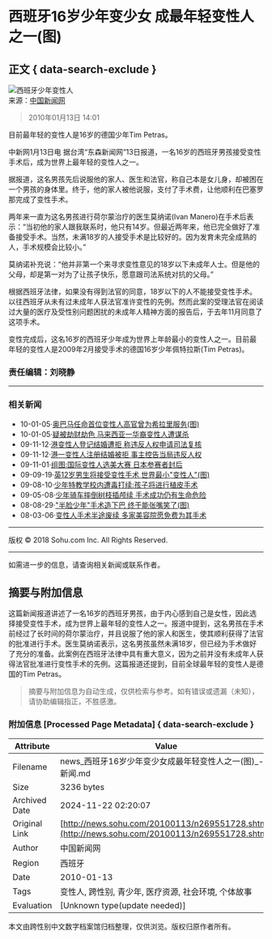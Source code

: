 # 西班牙16岁少年变少女 成最年轻变性人之一(图)

## 正文 { data-search-exclude }


![西班牙少年变性人](https://photocdn.sohu.com/20061227/Img247291625.gif)  
来源：[中国新闻网](https://www.chinanews.com.cn/)  

> 2010年01月13日 14:01  

目前最年轻的变性人是16岁的德国少年Tim Petras。

中新网1月13日电 据台湾“东森新闻网”13日报道，一名16岁的西班牙男孩接受变性手术后，成为世界上最年轻的变性人之一。 

据报道，这名男孩先后说服他的家人、医生和法官，称自己本是女儿身，却被困在一个男孩的身体里。终于，他的家人被他说服，支付了手术费，让他顺利在巴塞罗那完成了变性手术。

两年来一直为这名男孩进行荷尔蒙治疗的医生莫纳诺(Ivan Manero)在手术后表示：“当初他的家人跟我联系时，他只有14岁。但最近两年来，他已完全做好了准备接受手术。当然，未满18岁的人接受手术是比较好的。因为发育未完全成熟的人，手术规模会比较小。”

莫纳诺补充说：“他并非第一个来寻求变性意见的18岁以下未成年人士。但是他的父母，却是第一对为了让孩子快乐，愿意跟司法系统对抗的父母。” 

根据西班牙法律，如果没有得到法官的同意，18岁以下的人不能接受变性手术。以往西班牙从未有过未成年人获法官准许变性的先例。然而此案的受理法官在阅读过大量的医疗及受性别问题困扰的未成年人精神方面的报告后，于去年11月同意了这项手术。

变性完成后，这名16岁的西班牙少年成为世界上年龄最小的变性人之一。目前最年轻的变性人是2009年2月接受手术的德国16岁少年佩特拉斯(Tim Petras)。  

### 责任编辑：刘晓静  

---
### 相关新闻

- 10-01-05·[奥巴马任命首位变性人高官曾为希拉里服务(图)](https://news.sohu.com/20100105/n269396631.shtml)
- 10-01-05·[疑被劫财劫色 马来西亚一华裔变性人遭谋杀](https://news.sohu.com/20100105/n269390132.shtml)
- 09-11-12·[港变性人登记结婚遭拒 称违反人权申请司法复核](https://news.sohu.com/20091112/n268157849.shtml)
- 09-11-12·[港一变性人注册结婚被拒 事主控告当局违反人权](https://news.sohu.com/20091112/n268144675.shtml)
- 09-11-01·[组图:国际变性人选美大赛 日本参赛者封后](https://news.sohu.com/20091101/n267883230.shtml)
- 09-09-19·[英12岁男生将接受变性手术 世界最小"变性人"(图)](https://news.sohu.com/20090919/n266839053.shtml)
- 09-08-10·[少年特教学校内遭毒打续:孩子将进行植皮手术](https://news.sohu.com/20090810/n265827578.shtml)
- 09-05-08·[少年骑车摔倒树枝插颅续 手术成功仍有生命危险](https://news.sohu.com/20090508/n263843806.shtml)
- 08-08-29·["半脸少年"手术造下巴 终于能张嘴笑了(图)](https://news.sohu.com/20080829/n259265027.shtml)
- 08-03-06·[变性人手术半途废续 多家美容院愿免费为其手术](https://news.sohu.com/20080306/n255558718.shtml)  

---
版权 © 2018 Sohu.com Inc. All Rights Reserved.  

--- 

如需进一步的信息，请查询相关新闻或联系作者。
<!-- tcd_original_link http://news.sohu.com/20100113/n269551728.shtml -->
## 摘要与附加信息

<!-- tcd_abstract -->
这篇新闻报道讲述了一名16岁的西班牙男孩，由于内心感到自己是女性，因此选择接受变性手术，成为世界上最年轻的变性人之一。报道中提到，这名男孩在手术前经过了长时间的荷尔蒙治疗，并且说服了他的家人和医生，使其顺利获得了法官的批准进行手术。医生莫纳诺表示，这名男孩虽然未满18岁，但已经为手术做好了充分的准备。此案例在西班牙法律中具有重大意义，因为之前并没有未成年人获得法官批准进行变性手术的先例。这篇报道还提到，目前全球最年轻的变性人是德国的Tim Petras。
<!-- tcd_abstract_end -->

> 摘要与附加信息为自动生成，仅供检索与参考。如有错误或遗漏（未知），请协助编辑指正，不胜感激。

### 附加信息 [Processed Page Metadata] { data-search-exclude }

| Attribute       | Value                                  |
|-----------------|----------------------------------------|
| Filename        | news_西班牙16岁少年变少女成最年轻变性人之一(图)_-_新闻.md                             |
| Size            | 3236 bytes                           |
| Archived Date   | 2024-11-22 02:20:07                             |
| Original Link   | [http://news.sohu.com/20100113/n269551728.shtml](http://news.sohu.com/20100113/n269551728.shtml)                       |
| Author          | 中国新闻网                               |
| Region          | 西班牙                               |
| Date            | 2010-01-13                                 |
| Tags            | 变性人, 跨性别, 青少年, 医疗资源, 社会环境, 个体故事                                 |
| Evaluation            | [Unknown type(update needed)]                                 |
<!-- tcd_table_end -->

本文由跨性别中文数字档案馆归档整理，仅供浏览。版权归原作者所有。
